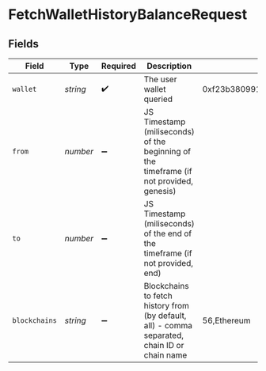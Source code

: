 # FetchWalletHistoryBalanceRequest


## Fields

| Field                                                                                         | Type                                                                                          | Required                                                                                      | Description                                                                                   | Example                                                                                       |
| --------------------------------------------------------------------------------------------- | --------------------------------------------------------------------------------------------- | --------------------------------------------------------------------------------------------- | --------------------------------------------------------------------------------------------- | --------------------------------------------------------------------------------------------- |
| `wallet`                                                                                      | *string*                                                                                      | :heavy_check_mark:                                                                            | The user wallet queried                                                                       | 0xf23b38099188fd5892346104bBEF2F1c11D10244                                                    |
| `from`                                                                                        | *number*                                                                                      | :heavy_minus_sign:                                                                            | JS Timestamp (miliseconds) of the beginning of the timeframe (if not provided, genesis)       |                                                                                               |
| `to`                                                                                          | *number*                                                                                      | :heavy_minus_sign:                                                                            | JS Timestamp (miliseconds) of the end of the timeframe (if not provided, end)                 |                                                                                               |
| `blockchains`                                                                                 | *string*                                                                                      | :heavy_minus_sign:                                                                            | Blockchains to fetch history from (by default, all) - comma separated, chain ID or chain name | 56,Ethereum                                                                                   |